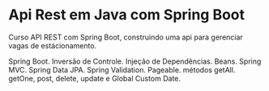 # Api Rest em Java com Spring Boot

Curso API REST com Spring Boot, construindo uma api para gerenciar vagas de estácionamento. 


Spring Boot.
Inversão de Controle.
Injeção de Dependências.
Beans. 
Spring MVC.
Spring Data JPA.
Spring Validation.
Pageable.
métodos getAll.
getOne, post, delete, update e Global Custom Date.
